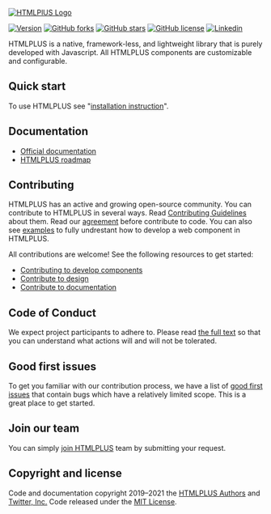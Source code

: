 [![HTMLPlUS Logo](https://htmlplus.io/assets/logo/banner.svg)](https://htmlplus.io)

[![Version](https://img.shields.io/npm/v/@htmlplus/core.svg)](https://www.npmjs.com/package/@htmlplus/core)
[![GitHub forks](https://img.shields.io/github/forks/htmlplus/core)](https://github.com/htmlplus/core/network/members) [![GitHub stars](https://img.shields.io/github/stars/htmlplus/core)](https://github.com/htmlplus/core/stargazers) [![GitHub license](https://img.shields.io/github/license/htmlplus/core)](https://github.com/htmlplus/core/blob/main/LICENSE)  [![Linkedin](https://img.shields.io/badge/Follow%20us-white?logo=linkedIn&color=0077B5&logoColor=white)](https://www.linkedin.com/company/htmlplus)

HTMLPLUS is a native, framework-less, and lightweight library that is purely developed with Javascript. All HTMLPLUS components are customizable and configurable.

## Quick start
To use HTMLPLUS see "[installation instruction](https://htmlplus.io/getting-started/installation)".

## Documentation
* [Official documentation](https://htmlplus.io/introduction/what-is-htmlplus)
* [HTMLPLUS roadmap](./ROADMAP.md)

## Contributing
HTMLPLUS has an active and growing open-source community. You can contribute to HTMLPLUS in several ways. Read [Contributing Guidelines](./CONTRIBUTING.md) about them. Read our [agreement](./docfiles/agreement.md) before contribute to code. You can also see [examples](./docfiles/examples.md) to fully undrestant how to develop a web component in HTMLPLUS.

 All contributions are welcome! See the following resources to get started:
* [Contributing to develop components](./docfiles/developing.md)
* [Contribute to design](./CONTRIBUTING.md#contribute-to-design)
* [Contribute to documentation](./CONTRIBUTING.md#contribute-to-documentation)

## Code of Conduct
We expect project participants to adhere to. Please read [the full text](./code_of_-_conduct.md) so that you can understand what actions will and will not be tolerated.

## Good first issues
To get you familiar with our contribution process, we have a list of [good first issues](https://github.com/htmlplus/core/labels/good%20first%20issue)  that contain bugs which have a relatively limited scope. This is a great place to get started.
## Join our team
You can simply [join HTMLPLUS](https://htmlplus.io/join) team by submitting your request.


## Copyright and license
Code and documentation copyright 2019–2021 the [HTMLPLUS Authors](https://github.com/htmlplus/core/graphs/contributors) and [Twitter, Inc.](https://twitter.com) Code released under the [MIT License](https://github.com/htmlplus/core/blob/main/LICENSE).
